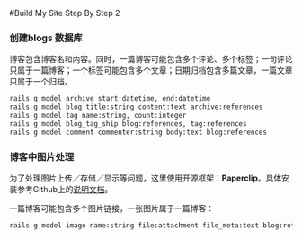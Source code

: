 #Build My Site Step By Step 2

### 创建blogs 数据库

博客包含博客名和内容。同时，一篇博客可能包含多个评论、多个标签；一句评论只属于一篇博客；一个标签可能包含多个文章；日期归档包含多篇文章，一篇文章只属于一个归档。

```bash
rails g model archive start:datetime, end:datetime
rails g model blog title:string content:text archive:references
rails g model tag name:string, count:integer
rails g model blog_tag_ship blog:references, tag:references
rails g model comment commenter:string body:text blog:references
```


### 博客中图片处理

为了处理图片上传／存储／显示等问题，这里使用开源框架：**Paperclip**。具体安装参考Github上的[说明文档](https://github.com/thoughtbot/paperclip)。

一篇博客可能包含多个图片链接，一张图片属于一篇博客：

```bash
rails g model image name:string file:attachment file_meta:text blog:references
```


